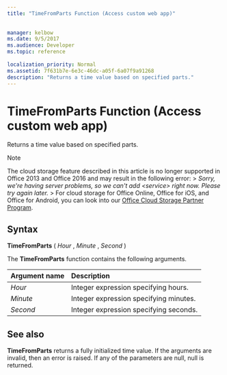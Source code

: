 ```yaml
---
title: "TimeFromParts Function (Access custom web app)"
 
 
manager: kelbow
ms.date: 9/5/2017
ms.audience: Developer
ms.topic: reference
  
localization_priority: Normal
ms.assetid: 7f631b7e-6e3c-46dc-a05f-6a07f9a91268
description: "Returns a time value based on specified parts."
---
```


# TimeFromParts Function (Access custom web app)

Returns a time value based on specified parts.
  
> [!NOTE]
> The cloud storage feature described in this article is no longer supported in Office 2013 and Office 2016 and may result in the following error: >  *Sorry, we're having server problems, so we can't add \<service\> right now. Please try again later.* > For cloud storage for Office Online, Office for iOS, and Office for Android, you can look into our [Office Cloud Storage Partner Program](https://dev.office.com/programs/officecloudstorage). 
  
## Syntax

 **TimeFromParts** (  *Hour*  ,  *Minute*  ,  *Second*  ) 
  
The **TimeFromParts** function contains the following arguments. 
  
|**Argument name**|**Description**|
|:-----|:-----|
| *Hour*  <br/> |Integer expression specifying hours.  <br/> |
| *Minute*  <br/> |Integer expression specifying minutes.  <br/> |
| *Second*  <br/> |Integer expression specifying seconds.  <br/> |
   
## See also

 **TimeFromParts** returns a fully initialized time value. If the arguments are invalid, then an error is raised. If any of the parameters are null, null is returned. 
  

